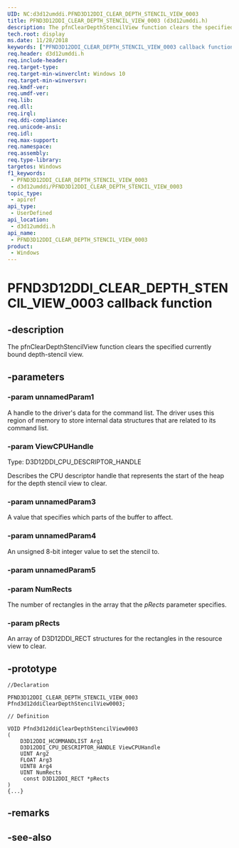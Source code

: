 ```yaml
---
UID: NC:d3d12umddi.PFND3D12DDI_CLEAR_DEPTH_STENCIL_VIEW_0003
title: PFND3D12DDI_CLEAR_DEPTH_STENCIL_VIEW_0003 (d3d12umddi.h)
description: The pfnClearDepthStencilView function clears the specified currently bound depth-stencil view.
tech.root: display
ms.date: 11/28/2018
keywords: ["PFND3D12DDI_CLEAR_DEPTH_STENCIL_VIEW_0003 callback function"]
req.header: d3d12umddi.h
req.include-header: 
req.target-type: 
req.target-min-winverclnt: Windows 10
req.target-min-winversvr: 
req.kmdf-ver: 
req.umdf-ver: 
req.lib: 
req.dll: 
req.irql: 
req.ddi-compliance: 
req.unicode-ansi: 
req.idl: 
req.max-support: 
req.namespace: 
req.assembly: 
req.type-library: 
targetos: Windows
f1_keywords:
 - PFND3D12DDI_CLEAR_DEPTH_STENCIL_VIEW_0003
 - d3d12umddi/PFND3D12DDI_CLEAR_DEPTH_STENCIL_VIEW_0003
topic_type:
 - apiref
api_type:
 - UserDefined
api_location:
 - d3d12umddi.h
api_name:
 - PFND3D12DDI_CLEAR_DEPTH_STENCIL_VIEW_0003
product:
 - Windows
---
```


# PFND3D12DDI_CLEAR_DEPTH_STENCIL_VIEW_0003 callback function


## -description

The pfnClearDepthStencilView function clears the specified currently bound depth-stencil view.

## -parameters

### -param unnamedParam1

A handle to the driver's data for the command list. The driver uses this region of memory to store internal data structures that are related to its command list.

### -param ViewCPUHandle

Type: D3D12DDI_CPU_DESCRIPTOR_HANDLE

Describes the CPU descriptor handle that represents the start of the heap for the depth stencil view to clear.

### -param unnamedParam3

A value that specifies which parts of the buffer to affect.

### -param unnamedParam4

An unsigned 8-bit integer value to set the stencil to.

### -param unnamedParam5

### -param NumRects

The number of rectangles in the array that the *pRects* parameter specifies.

### -param pRects

An array of D3D12DDI_RECT structures for the rectangles in the resource view to clear.

## -prototype

```
//Declaration

PFND3D12DDI_CLEAR_DEPTH_STENCIL_VIEW_0003 Pfnd3d12ddiClearDepthStencilView0003; 

// Definition

VOID Pfnd3d12ddiClearDepthStencilView0003 
(
	D3D12DDI_HCOMMANDLIST Arg1
	D3D12DDI_CPU_DESCRIPTOR_HANDLE ViewCPUHandle
	UINT Arg2
	FLOAT Arg3
	UINT8 Arg4
	UINT NumRects
	 const D3D12DDI_RECT *pRects
)
{...}

```

## -remarks

## -see-also

